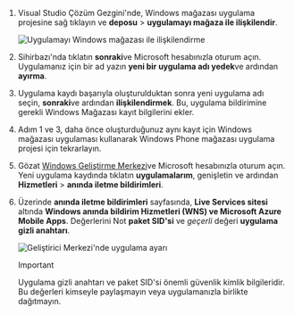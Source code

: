 
1. Visual Studio Çözüm Gezgini'nde, Windows mağazası uygulama projesine sağ tıklayın ve **deposu** > **uygulamayı mağaza ile ilişkilendir**.

    ![Uygulamayı Windows mağazası ile ilişkilendirme](./media/app-service-mobile-register-wns/notification-hub-associate-win8-app.png)
2. Sihirbazı'nda tıklatın **sonraki**ve Microsoft hesabınızla oturum açın. Uygulamanız için bir ad yazın **yeni bir uygulama adı yedek**ve ardından **ayırma**.
3. Uygulama kaydı başarıyla oluşturulduktan sonra yeni uygulama adı seçin, **sonraki**ve ardından **ilişkilendirmek**. Bu, uygulama bildirimine gerekli Windows Mağazası kayıt bilgilerini ekler.
4. Adım 1 ve 3, daha önce oluşturduğunuz aynı kayıt için Windows mağazası uygulaması kullanarak Windows Phone mağazası uygulama projesi için tekrarlayın.  
5. Gözat [Windows Geliştirme Merkezi](https://dev.windows.com/en-us/overview)ve Microsoft hesabınızla oturum açın. Yeni uygulama kaydında tıklatın **uygulamalarım**, genişletin ve ardından **Hizmetleri** > **anında iletme bildirimleri**.
6. Üzerinde **anında iletme bildirimleri** sayfasında, **Live Services sitesi** altında **Windows anında bildirim Hizmetleri (WNS) ve Microsoft Azure Mobile Apps**. Değerlerini Not **paket SID'si** ve *geçerli* değeri **uygulama gizli anahtarı**. 

    ![Geliştirici Merkezi'nde uygulama ayarı](./media/app-service-mobile-register-wns/mobile-services-win8-app-push-auth.png)

   > [!IMPORTANT]
   > Uygulama gizli anahtarı ve paket SID'si önemli güvenlik kimlik bilgileridir. Bu değerleri kimseyle paylaşmayın veya uygulamanızla birlikte dağıtmayın.
   >
   >
